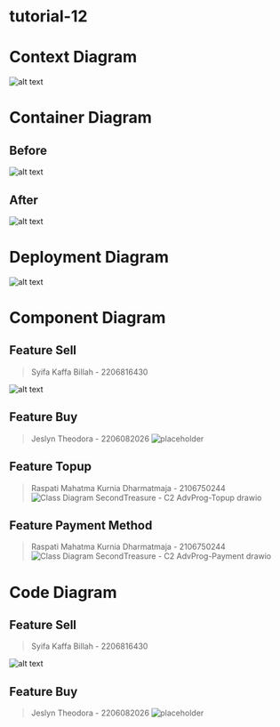 # tutorial-12
# Context Diagram
![alt text](<img/Context Diagram.png>)

# Container Diagram
## Before
![alt text](<img/Container Diagram (1).png>)

## After
![alt text](<img/Container Diagram3.png>)

# Deployment Diagram
![alt text](<img/Deployment Diagram .png>)


# Component Diagram
## Feature Sell
> Syifa Kaffa Billah - 2206816430

![alt text](<img/Component Diagram Selll.png>)

## Feature Buy
> Jeslyn Theodora - 2206082026
![placeholder](img/Component%20Diagram%20Buy.png)

## Feature Topup
> Raspati Mahatma Kurnia Dharmatmaja - 2106750244
![Class Diagram SecondTreasure - C2 AdvProg-Topup drawio](https://github.com/ADPRO-C2/tutorial-12/assets/89284213/15271c77-e95b-4348-81c5-6e5138f87659)

## Feature Payment Method
> Raspati Mahatma Kurnia Dharmatmaja - 2106750244
![Class Diagram SecondTreasure - C2 AdvProg-Payment drawio](https://github.com/ADPRO-C2/tutorial-12/assets/89284213/c8216842-d973-4d59-ae64-5a79469db70a)


# Code Diagram
## Feature Sell
> Syifa Kaffa Billah - 2206816430

![alt text](<img/Code Diagram Sell.png>)

## Feature Buy
> Jeslyn Theodora - 2206082026
![placeholder](img/Code%20Diagram%20Buy.png)